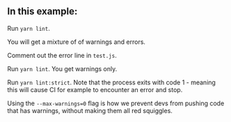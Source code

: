 ## In this example: 

Run `yarn lint`. 

You will get a mixture of of warnings and errors. 

Comment out the error line in `test.js`. 

Run `yarn lint`. You get warnings only. 

Run `yarn lint:strict`. Note that the process exits with code 1 - meaning this will cause CI for example to encounter an error and stop. 

Using the `--max-warnings=0` flag is how we prevent devs from pushing code that has warnings, without making them all red squiggles. 

